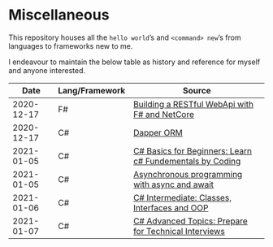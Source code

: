 # Miscellaneous

This repository houses all the `hello world`’s and `<command> new`’s from languages to frameworks new to me.

I endeavour to maintain the below table as history and reference for myself and anyone interested.

| Date       | Lang/Framework | Source |
| ---------- | -------------- | ------ |
| 2020-12-17 | F#             | [Building a RESTful WebApi with F# and NetCore](https://nicolaiarocci.com/building-a-restful-webapi-with-fsharp-and-netcore/)
| 2020-12-17 | C#             | [Dapper ORM](https://dapper-tutorial.net/)
| 2021-01-05 | C#             | [C# Basics for Beginners: Learn c# Fundementals by Coding](https://www.udemy.com/course/csharp-tutorial-for-beginners)
| 2021-01-05 | C#             | [Asynchronous programming with async and await](https://docs.microsoft.com/en-us/dotnet/csharp/programming-guide/concepts/async/)
| 2021-01-06 | C#             | [C# Intermediate: Classes, Interfaces and OOP](https://www.udemy.com/course/csharp-intermediate-classes-interfaces-and-oop)
| 2021-01-07 | C#             | [C# Advanced Topics: Prepare for Technical Interviews](https://www.udemy.com/course/csharp-advanced)